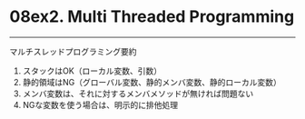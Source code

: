 # 08ex2. Multi Threaded Programming
________________________________________
マルチスレッドプログラミング要約

1. スタックはOK（ローカル変数、引数）
2. 静的領域はNG（グローバル変数、静的メンバ変数、静的ローカル変数）
3. メンバ変数は、それに対するメンバメソッドが無ければ問題ない
4. NGな変数を使う場合は、明示的に排他処理